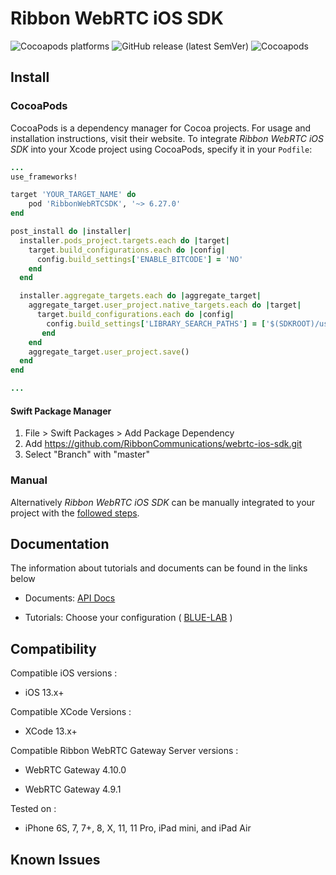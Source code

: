 # Ribbon WebRTC iOS SDK

<p>
    <img alt="Cocoapods platforms" src="https://img.shields.io/cocoapods/p/RibbonWebRTCSDK">
    <img alt="GitHub release (latest SemVer)" src="https://img.shields.io/github/v/release/RibbonCommunications/webrtc-ios-sdk">
    <img alt="Cocoapods" src="https://img.shields.io/cocoapods/v/RibbonWebRTCSDK">
</p>

## Install

### CocoaPods

CocoaPods is a dependency manager for Cocoa projects. For usage and installation instructions, visit their website. To integrate *Ribbon WebRTC iOS SDK* into your Xcode project using CocoaPods, specify it in your `Podfile`:

```ruby
...
use_frameworks!

target 'YOUR_TARGET_NAME' do
    pod 'RibbonWebRTCSDK', '~> 6.27.0'
end

post_install do |installer|
  installer.pods_project.targets.each do |target|
    target.build_configurations.each do |config|
      config.build_settings['ENABLE_BITCODE'] = 'NO'
    end
  end

  installer.aggregate_targets.each do |aggregate_target|
    aggregate_target.user_project.native_targets.each do |target|
      target.build_configurations.each do |config|
        config.build_settings['LIBRARY_SEARCH_PATHS'] = ['$(SDKROOT)/usr/lib/swift', '$(TOOLCHAIN_DIR)/usr/lib/swift/$(PLATFORM_NAME)', '$(inherited)']
       end
    end
    aggregate_target.user_project.save()
  end
end

...
```
#### Swift Package Manager
1. File > Swift Packages > Add Package Dependency
2. Add https://github.com/RibbonCommunications/webrtc-ios-sdk.git
3. Select "Branch" with "master"

### Manual

Alternatively *Ribbon WebRTC iOS SDK* can be manually integrated to your project with the [followed steps](https://ribboncommunications.github.io/webrtc-ios-sdk/tutorials/#/?id=manual-installation-after-v5170).  

## Documentation

The information about tutorials and documents can be found in the links below

* Documents: [API Docs](https://ribboncommunications.github.io/webrtc-ios-sdk/docs)

* Tutorials: Choose your configuration ( [BLUE-LAB](https://ribboncommunications.github.io/webrtc-ios-sdk/tutorials/?SUBSCRIPTIONFQDN=blue.rbbn.com&WEBSOCKETFQDN=blue.rbbn.com&ICESERVER1=turn-blue.rbbn.com) )

## Compatibility

Compatible iOS versions :

* iOS 13.x+

Compatible XCode Versions :

* XCode 13.x+

Compatible Ribbon WebRTC Gateway Server versions :

* WebRTC Gateway 4.10.0

* WebRTC Gateway 4.9.1

Tested on :

* iPhone 6S, 7, 7+, 8, X, 11, 11 Pro, iPad mini, and iPad Air

## Known Issues


